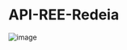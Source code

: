 # API-REE-Redeia
![image](https://github.com/Dande8719/API-REE-Redeia-/assets/103025222/ab6b3223-41dd-4d2c-8152-0c1da8e30af8)
